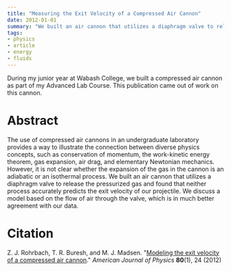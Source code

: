 ```yaml
---
title: "Measuring the Exit Velocity of a Compressed Air Cannon"
date: 2012-01-01
summary: "We built an air cannon that utilizes a diaphragm valve to release the pressurized gas and discuss a model based on the flow of air through the valve, which is in decent agreement with our data."
tags:
- physics
- article
- energy
- fluids
---
```


During my junior year at Wabash College, we built a compressed air cannon as part of my Advanced Lab Course.  This publication came out of work on this cannon.

# Abstract

The use of compressed air cannons in an undergraduate laboratory provides a way to illustrate the connection between diverse physics concepts, such as conservation of momentum, the work-kinetic energy theorem, gas expansion, air drag, and elementary Newtonian mechanics. However, it is not clear whether the expansion of the gas in the cannon is an adiabatic or an isothermal process. We built an air cannon that utilizes a diaphragm valve to release the pressurized gas and found that neither process accurately predicts the exit velocity of our projectile. We discuss a model based on the flow of air through the valve, which is in much better agreement with our data.

# Citation

Z. J. Rohrbach, T. R. Buresh, and M. J. Madsen. "[Modeling the exit velocity of a compressed air cannon](https://aapt.scitation.org/doi/abs/10.1119/1.3644253)." _American Journal of Physics_ **80**(1), 24 (2012)